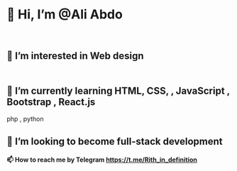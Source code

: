 # 👋 Hi, I’m @Ali Abdo <br></br>
## 👀 I’m interested in Web design<br></br>
## 🌱 I’m currently learning HTML, CSS, , JavaScript‌‌ , Bootstrap , React.js
 php , python <br>
## 💞️ I’m looking to become full-stack development <br>
#### 📫 How to reach me by Telegram https://t.me/Rith_in_definition



